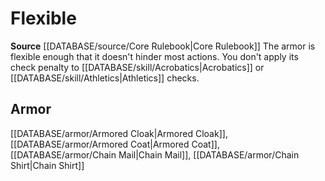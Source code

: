 ﻿---
id: '204'
name: Flexible
rarity: Common
rus_type_level: null
source: '[[DATABASE/source/Core Rulebook|Core Rulebook]]'
trait:
- Flexible
type: Trait

---
# Flexible

**Source** [[DATABASE/source/Core Rulebook|Core Rulebook]] 
The armor is flexible enough that it doesn't hinder most actions. You don't apply its check penalty to [[DATABASE/skill/Acrobatics|Acrobatics]] or [[DATABASE/skill/Athletics|Athletics]] checks.

## Armor

[[DATABASE/armor/Armored Cloak|Armored Cloak]], [[DATABASE/armor/Armored Coat|Armored Coat]], [[DATABASE/armor/Chain Mail|Chain Mail]], [[DATABASE/armor/Chain Shirt|Chain Shirt]]